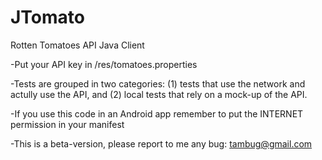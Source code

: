 JTomato
=======

Rotten Tomatoes API Java Client 

-Put your API key in /res/tomatoes.properties

-Tests are grouped in two categories: (1) tests that use the network and actully use the API, and (2) local tests that rely on a mock-up of the API.

-If you use this code in an Android app remember to put the INTERNET permission in your manifest

-This is a beta-version, please report to me any bug: tambug@gmail.com

